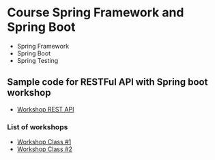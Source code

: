 # Course Spring Framework and Spring Boot
* Spring Framework
* Spring Boot
* Spring Testing

## Sample code for RESTFul API with Spring boot workshop
* [Workshop REST API](https://github.com/up1/course-springboot-2020/wiki/Workshop-REST-API)

### List of workshops
* [Workshop Class #1](https://github.com/up1/course-springboot-2020/tree/main/workshop)
* [Workshop Class #2](https://github.com/up1/workshop-spring-20210215)
